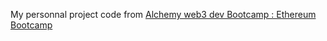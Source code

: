 My personnal project code from [Alchemy web3 dev Bootcamp : Ethereum Bootcamp](https://university.alchemy.com/course/ethereum)
